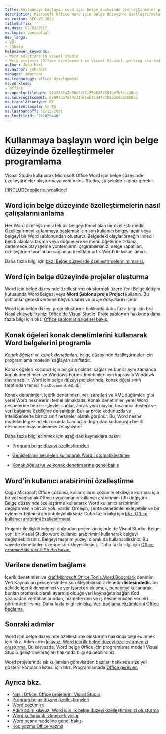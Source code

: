 ```yaml
---
title: Kullanmaya başlayın word için belge düzeyinde özelleştirmeler programlama
description: Microsoft Office Word için belge düzeyinde özelleştirmeler oluşturmaya başlamanız için Microsoft Office gerekenleri Visual Studio.
ms.custom: SEO-VS-2020
titleSuffix: ''
ms.date: 02/02/2017
ms.topic: conceptual
dev_langs:
- VB
- CSharp
helpviewer_keywords:
- Word solutions in Visual Studio
- Word projects [Office development in Visual Studio], getting started
author: John-Hart
ms.author: johnhart
manager: jmartens
ms.technology: office-development
ms.workload:
- office
ms.openlocfilehash: 9142781a7e06e2cf1f2546324551be7b5dc436ea
ms.sourcegitcommit: 68897da7d74c31ae1ebf5d47c7b5ddc9b108265b
ms.translationtype: MT
ms.contentlocale: tr-TR
ms.lasthandoff: 08/13/2021
ms.locfileid: "122026440"
---
```

# <a name="get-started-programming-document-level-customizations-for-word"></a>Kullanmaya başlayın word için belge düzeyinde özelleştirmeler programlama
  Visual Studio kullanarak Microsoft Office Word için belge düzeyinde özelleştirmeler oluşturmaya yeni Visual Studio, şu şekilde bilginiz gerekir.

 [!INCLUDE[appliesto_wdalldoc](../vsto/includes/appliesto-wdalldoc-md.md)]

## <a name="understand-how-document-level-customizations-for-word-work"></a>Word için belge düzeyinde özelleştirmelerin nasıl çalışalarını anlama
 Her Word özelleştirmesi tek bir belgeyi temel alan bir özelleştirmedir. Özelleştirmeyi kullanmaya başlamak için son kullanıcı belgeyi açar veya belgeyi bir Word şablonundan oluşturur. Belgedeki olaylar,örneğin imleci belirli alanlara taşıma veya düğmelere ve menü öğelerine tıklama, derlemede olay işleme yöntemlerini çağırabilirsiniz. Belge kapatılan, özelleştirme tarafından sağlanan özellikler artık Word'de kullanılamaz.

 Daha fazla bilgi için [bkz. Belge düzeyinde özelleştirmelerin mimarisi.](../vsto/architecture-of-document-level-customizations.md)

## <a name="create-document-level-projects-for-word"></a>Word için belge düzeyinde projeler oluşturma
 Word için belge düzeyinde özelleştirme oluşturmak üzere Yeni Belge iletişim kutusunda Word Belgesi veya **Word Şablonu proje Project** kullanın. Bu şablonlar gerekli derleme başvurularını ve proje dosyalarını içerir.

 Word için belge düzeyi proje oluşturma hakkında daha fazla bilgi için bkz. Nasıl [ekleyebilirsiniz: Office'de Visual Studio.](../vsto/how-to-create-office-projects-in-visual-studio.md) Proje şablonları hakkında daha fazla bilgi için bkz. [Office şablonlarına genel bakış.](../vsto/office-project-templates-overview.md)

## <a name="program-word-documents-by-using-host-items-host-controls"></a>Konak öğeleri konak denetimlerini kullanarak Word belgelerini programla
 *Konak öğeleri* ve *konak denetimleri,* belge düzeyinde özelleştirmeler için programlama modelini sağlayan sınıflardır.

 Konak öğeleri kodunuz için bir giriş noktası sağlar ve bunlar aynı zamanda konak denetimleri ve Windows Forms denetimleri için kapsayıcı Windows davranabilir. Word için belge düzeyi projelerinde, konak öğesi sınıfı tarafından temsil `ThisDocument` edildi.

 Konak denetimleri, içerik denetimleri, yer işaretleri ve XML düğümleri gibi yerel Word nesnelerini temel almaktadır. Konak denetimleri yerel Word nesnelerine benzer işlevler sağlar, ancak yeni olaylar, tasarımcı desteği ve veri bağlama özelliğine de sahiptir. Bunlar proje kodunuzda ve IntelliSense'te birinci sınıf nesneler olarak görünür. Bu, Word nesne modelinde gezinmek zorunda kalmadan doğrudan kodunuzda belirli nesnelere başvurulmanızı kolaylaştırır.

 Daha fazla bilgi edinmek için aşağıdaki kaynaklara bakın:

- [Program belge düzeyi özelleştirmeleri](../vsto/programming-document-level-customizations.md)

- [Genişletilmiş nesneleri kullanarak Word'i otomatikleştirme](../vsto/automating-word-by-using-extended-objects.md)

- [Konak öğelerine ve konak denetimlerine genel bakış](../vsto/host-items-and-host-controls-overview.md)

## <a name="customize-the-user-interface-of-word"></a>Word'in kullanıcı arabirimini özelleştirme
 Çoğu Microsoft Office çözümü, kullanıcıların çözümle etkileşim kurması için bir yol sağlamak Office uygulamanın kullanıcı arabirimini (UI) değiştirir. Belge düzeyinde özelleştirme kullanarak Word kullanıcı arabirimini değiştirmenin birçok yolu vardır. Örneğin, şerite denetimler ekleyebilir ve bir eylemler bölmesi görüntüleyebilirsiniz. Daha fazla bilgi için [bkz. Office kullanıcı arabirimi özelleştirmesi.](../vsto/office-ui-customization.md)

 Projeniz ile ilişkili belgeyi doğrudan projenizin içinde de Visual Studio. Belge yeni bir Visual Studio word kullanıcı arabirimini kullanarak belgeyi değiştirebilirsiniz. Belgeyi tasarım yüzeyi olarak da kullanabilirsiniz. Bu sayede denetimleri üzerine sürükleyebilirsiniz. Daha fazla bilgi için [Office ortamındaki Visual Studio bakın.](../vsto/office-projects-in-the-visual-studio-environment.md)

## <a name="bind-controls-to-data"></a>Verilere denetim bağlama
 İçerik denetimleri ve <xref:Microsoft.Office.Tools.Word.Bookmark> denetim, Veri Kaynakları penceresinden sürükleyebilirsiniz denetim **listesindedir.** bu şekilde içerik denetimleri ve yer işaretleri eklemek, pencereyi kullanarak bunları otomatik olarak ayarmış olduğu veri kaynağına bağlar. Kod yazmadan veritabanlarından, hizmetlerden ve iş nesnelerinden verileri görüntüebilirsiniz. Daha fazla bilgi için [bkz. Veri bağlama çözümlerini Office bağlama.](../vsto/binding-data-to-controls-in-office-solutions.md)

## <a name="next-steps"></a>Sonraki adımlar
 Word için belge düzeyinde özelleştirme oluşturma hakkında bilgi edinmek için bkz. Adım adım [kılavuz: Word için ilk belge düzeyi özelleştirmenizi oluşturma.](../vsto/walkthrough-creating-your-first-document-level-customization-for-word.md) Bu kılavuzda, Word belge Office için programlama modeli Visual Studio geliştirme araçları hakkında bilgi edinebilirsiniz.

 Word projelerinde sık kullanılan görevlerden bazıları hakkında size yol gösterir konuların listesi için bkz. Programlamada [Office görevler.](../vsto/common-tasks-in-office-programming.md)

## <a name="see-also"></a>Ayrıca bkz.
- [Nasıl Office: Office projelerini Visual Studio](../vsto/how-to-create-office-projects-in-visual-studio.md)
- [Program belge düzeyi özelleştirmeleri](../vsto/programming-document-level-customizations.md)
- [Word çözümleri](../vsto/word-solutions.md)
- [Adım adım kılavuz: Word için ilk belge düzeyi özelleştirmenizi oluşturma](../vsto/walkthrough-creating-your-first-document-level-customization-for-word.md)
- [Word kullanarak izlenecek yollar](../vsto/walkthroughs-using-word.md)
- [Word nesne modeline genel bakış](../vsto/word-object-model-overview.md)
- [Kod yazma Office yazma](../vsto/writing-code-in-office-solutions.md)
